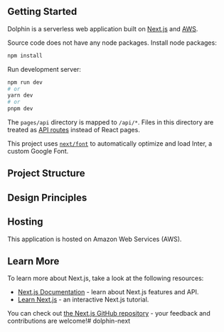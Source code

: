 ## Getting Started

Dolphin is a serverless web application built on [Next.js](https://nextjs.org/) and [AWS](https://aws.amazon.com/).

Source code does not have any node packages.
Install node packages:

```bash
npm install
```

Run development server:
```bash
npm run dev
# or
yarn dev
# or
pnpm dev
```

The `pages/api` directory is mapped to `/api/*`. Files in this directory are treated as [API routes](https://nextjs.org/docs/api-routes/introduction) instead of React pages.

This project uses [`next/font`](https://nextjs.org/docs/basic-features/font-optimization) to automatically optimize and load Inter, a custom Google Font.

## Project Structure

## Design Principles

## Hosting

This application is hosted on Amazon Web Services (AWS).

## Learn More

To learn more about Next.js, take a look at the following resources:

- [Next.js Documentation](https://nextjs.org/docs) - learn about Next.js features and API.
- [Learn Next.js](https://nextjs.org/learn) - an interactive Next.js tutorial.

You can check out [the Next.js GitHub repository](https://github.com/vercel/next.js/) - your feedback and contributions are welcome!# dolphin-next
